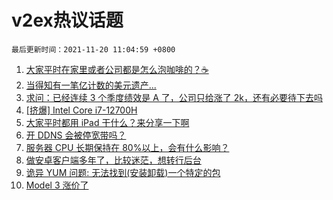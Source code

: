 # v2ex热议话题

`最后更新时间：2021-11-20 11:04:59 +0800`

1. [大家平时在家里或者公司都是怎么泡咖啡的？☕](https://www.v2ex.com/t/816524)
1. [当得知有一笔亿计数的美元遗产...](https://www.v2ex.com/t/816553)
1. [求问：已经连续 3 个季度绩效是 A 了，公司只给涨了 2k，还有必要待下去吗](https://www.v2ex.com/t/816516)
1. [[挤爆] Intel Core i7-12700H](https://www.v2ex.com/t/816600)
1. [大家平时都用 iPad 干什么？来分享一下啊](https://www.v2ex.com/t/816609)
1. [开 DDNS 会被停宽带吗？](https://www.v2ex.com/t/816539)
1. [服务器 CPU 长期保持在 80%以上，会有什么影响？](https://www.v2ex.com/t/816523)
1. [做安卓客户端多年了，比较迷茫，想转行后台](https://www.v2ex.com/t/816554)
1. [诡异 YUM 问题: 无法找到(安装卸载)一个特定的包](https://www.v2ex.com/t/816495)
1. [Model 3 涨价了](https://www.v2ex.com/t/816522)

